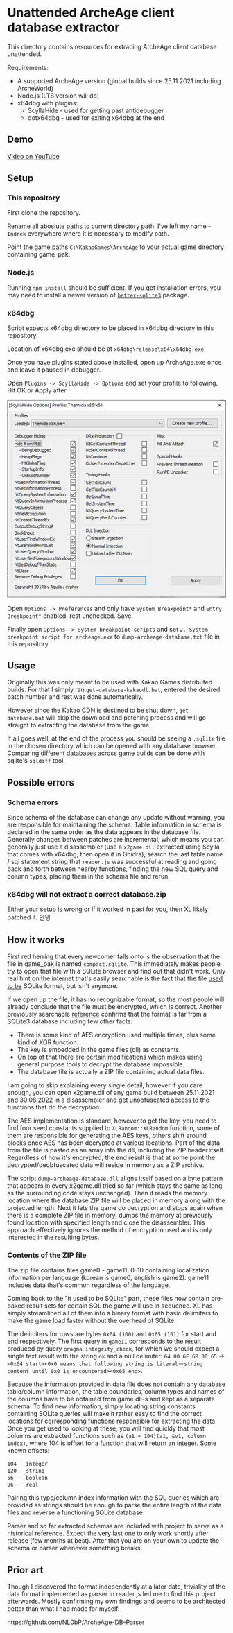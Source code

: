 # Unattended ArcheAge client database extractor

This directory contains resources for extracing ArcheAge client database unattended.

Requirements:
* A supported ArcheAge version (global builds since 25.11.2021 including ArcheWorld)
* Node.js (LTS version will do)
* x64dbg with plugins:
  * ScyllaHide - used for getting past antidebugger
  * dotx64dbg - used for exiting x64dbg at the end

## Demo

[Video on YouTube](https://www.youtube.com/watch?v=QluhuvCu5p8)

## Setup

### This repository

First clone the repository.

Rename all aboslute paths to current directory path. I've left my name - `Indrek` everywhere where it is necessary to modify path.

Point the game paths `C:\KakaoGames\ArcheAge` to your actual game directory containing game_pak.

### Node.js

Running `npm install` should be sufficient. If you get installation errors, you may need to install a newer version of [`better-sqlite3`](https://www.npmjs.com/package/better-sqlite3) package.

### x64dbg

Script expects x64dbg directory to be placed in x64dbg directory in this repository.

Location of x64dbg.exe should be at `x64dbg\release\x64\x64dbg.exe`

Once you have plugins stated above installed, open up ArcheAge.exe once and leave it paused in debugger.

Open `Plugins -> ScyllaHide -> Options` and set your profile to following. Hit OK or Apply after.

![scyllahide settings](scyllahide.png)

Open `Options -> Preferences` and only have `System Breakpoint*` and `Entry Breakpoint*` enabled, rest unchecked. Save.

Finally open `Options -> System breakpoint scripts` and set `2. System breakpoint script for archeage.exe` to `dump-archeage-database.txt` file in this repository.

## Usage

Originally this was only meant to be used with Kakao Games distributed builds. For that I simply ran `get-database-kakaodl.bat`, entered the desired patch number and rest was done automatically.

However since the Kakao CDN is destined to be shut down, `get-database.bat` will skip the download and patching process and will go straight to extracting the database from the game.

If all goes well, at the end of the process you should be seeing a `.sqlite` file in the chosen directory which can be opened with any database browser. Comparing different databases across game builds can be done with sqlite's `sqldiff` tool.

## Possible errors

### Schema errors

Since schema of the database can change any update without warning, you are responsible for maintaining the schema. Table information in schema is declared in the same order as the data appears in the database file. Generally changes between patches are incremental, which means you can generally just use a disassembler (use a `x2game.dll` extracted using Scylla that comes with x64dbg, then open it in Ghidra), search the last table name / sql statement string that `reader.js` was successful at reading and going back and forth between nearby functions, finding the new SQL query and column types, placing them in the schema file and rerun.

### x64dbg will not extract a correct database.zip

Either your setup is wrong or if it worked in past for you, then XL likely patched it. 안녕

## How it works

First red herring that every newcomer falls onto is the observation that the file in game_pak is named `compact.sqlite`. This immediately makes people try to open that file with a SQLite browser and find out that didn't work. Only real hint on the internet that's easily searchable is the fact that the file [used to be](https://web.archive.org/web/20240428081012/https://archeagecodex.com/forum/viewtopic.php?f=2&t=90) SQLite format, but isn't anymore.

If we open up the file, it has no recognizable format, so the most people will already conclude that the file must be encrypted, which is correct. Another previously searchable [reference](https://web.archive.org/web/20220310003844/https://zenhax.com/viewtopic.php?t=1336#p7258) confirms that the format is far from a SQLite3 database including few other facts:

* There is some kind of AES encryption used multiple times, plus some kind of XOR function.
* The key is embedded in the game files (dll) as constants.
* On top of that there are certain modifications which makes using general purpose tools to decrypt the database impossible.
* The database file is actually a ZIP file containing actual data files.

I am going to skip explaining every single detail, however if you care enough, you can open x2game.dll of any game build between 25.11.2021 and 30.08.2022 in a disassembler and get unobfuscated access to the functions that do the decryption.

The AES implementation is standard, however to get the key, you need to find four seed constants supplied to `XLRandom::XLRandom` function, some of them are responsible for generating the AES keys, others shift around blocks once AES has been decrypted at various locations. Part of the data from the file is pasted as an array into the dll, including the ZIP header itself. Regardless of how it's encrypted, the end result is that at some point the decrypted/deobfuscated data will reside in memory as a ZIP archive.

The script `dump-archeage-database.dll` aligns itself based on a byte pattern that appears in every x2game.dll tried so far (which stays the same as long as the surrounding code stays unchanged). Then it reads the memory location where the database ZIP file will be placed in memory along with the projected length. Next it lets the game do decryption and stops again when there is a complete ZIP file in memory, dumps the memory at previously found location with specified length and close the disassembler. This approach effectively ignores the method of encryption used and is only interested in the resulting bytes.

### Contents of the ZIP file

The zip file contains files game0 - game11. 0-10 containing localization information per language (korean is game0, english is game2). game11 includes data that's common regardless of the language.

Coming back to the "it used to be SQLite" part, these files now contain pre-baked result sets for certain SQL the game will use in sequence. XL has simply streamlined all of them into a binary format with basic delimiters to make the game load faster without the overhead of SQLite.

The delimiters for rows are bytes `0x64 (100)` and  `0x65 (101)` for start and end respectively. The first query in `game11` corresponds to the result produced by query `pragma integrity_check`, for which we should expect a single text result with the string `ok` and a null delimiter:
`64 00 6F 6B 00 65` -> `<0x64 start><0x0 means that following string is literal><string content until 0x0 is encountered><0x65 end>`.

Because the information provided in data file does not contain any database table/column information, the table boundaries, column types and names of the columns have to be obtained from game dll-s and kept as a separate schema. To find new information, simply locating string constants containing SQLite queries will make it rather easy to find the correct locations for corresponding functions responsible for extracting the data. Once you get used to looking at these, you will find quickly that most columns are extracted functions such as `(a1 + 104)(a1, &v1, column index)`, where 104 is offset for a function that will return an integer. Some known offsets:
```
104 - integer
120 - string
56  - boolean
96  - real
```

Pairing this type/column index information with the SQL queries which are provided as strings should be enough to parse the entire length of the data files and reverse a functioning SQLite database.

Parser and so far extracted schemas are included with project to serve as a historical reference. Expect the very last one to only work shortly after release (few months at best). After that you are on your own to update the schema or parser whenever something breaks.

## Prior art

Though I discovered the format independently at a later date, triviality of the data format implemented as parser in reader.js led me to find this project afterwards. Mostly confirming my own findings and seems to be architected better than what I had made for myself.

https://github.com/NL0bP/ArcheAge-DB-Parser
